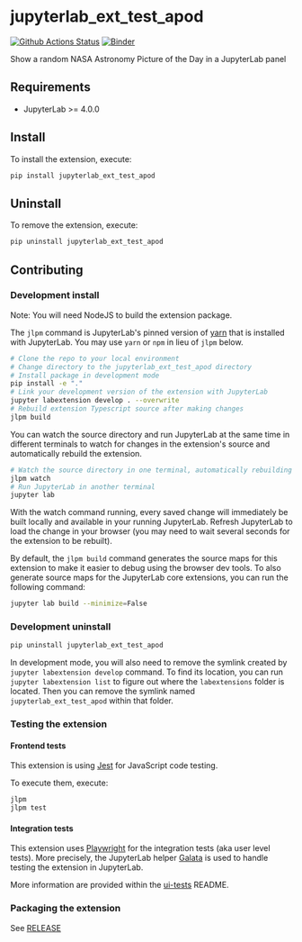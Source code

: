 # jupyterlab_ext_test_apod

[![Github Actions Status](https://github.com/vre-hub/zenodo-jupyterlab-extension/extension_tutorial.git/workflows/Build/badge.svg)](https://github.com/vre-hub/zenodo-jupyterlab-extension/extension_tutorial.git/actions/workflows/build.yml)
[![Binder](https://mybinder.org/badge_logo.svg)](https://mybinder.org/v2/gh/vre-hub/zenodo-jupyterlab-extension/extension_tutorial.git/main?urlpath=lab)


Show a random NASA Astronomy Picture of the Day in a JupyterLab panel

## Requirements

- JupyterLab >= 4.0.0

## Install

To install the extension, execute:

```bash
pip install jupyterlab_ext_test_apod
```

## Uninstall

To remove the extension, execute:

```bash
pip uninstall jupyterlab_ext_test_apod
```

## Contributing

### Development install

Note: You will need NodeJS to build the extension package.

The `jlpm` command is JupyterLab's pinned version of
[yarn](https://yarnpkg.com/) that is installed with JupyterLab. You may use
`yarn` or `npm` in lieu of `jlpm` below.

```bash
# Clone the repo to your local environment
# Change directory to the jupyterlab_ext_test_apod directory
# Install package in development mode
pip install -e "."
# Link your development version of the extension with JupyterLab
jupyter labextension develop . --overwrite
# Rebuild extension Typescript source after making changes
jlpm build
```

You can watch the source directory and run JupyterLab at the same time in different terminals to watch for changes in the extension's source and automatically rebuild the extension.

```bash
# Watch the source directory in one terminal, automatically rebuilding when needed
jlpm watch
# Run JupyterLab in another terminal
jupyter lab
```

With the watch command running, every saved change will immediately be built locally and available in your running JupyterLab. Refresh JupyterLab to load the change in your browser (you may need to wait several seconds for the extension to be rebuilt).

By default, the `jlpm build` command generates the source maps for this extension to make it easier to debug using the browser dev tools. To also generate source maps for the JupyterLab core extensions, you can run the following command:

```bash
jupyter lab build --minimize=False
```

### Development uninstall

```bash
pip uninstall jupyterlab_ext_test_apod
```

In development mode, you will also need to remove the symlink created by `jupyter labextension develop`
command. To find its location, you can run `jupyter labextension list` to figure out where the `labextensions`
folder is located. Then you can remove the symlink named `jupyterlab_ext_test_apod` within that folder.

### Testing the extension

#### Frontend tests

This extension is using [Jest](https://jestjs.io/) for JavaScript code testing.

To execute them, execute:

```sh
jlpm
jlpm test
```

#### Integration tests

This extension uses [Playwright](https://playwright.dev/docs/intro) for the integration tests (aka user level tests).
More precisely, the JupyterLab helper [Galata](https://github.com/jupyterlab/jupyterlab/tree/master/galata) is used to handle testing the extension in JupyterLab.

More information are provided within the [ui-tests](./ui-tests/README.md) README.

### Packaging the extension

See [RELEASE](RELEASE.md)
